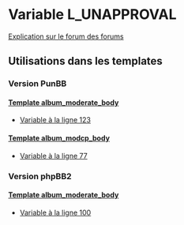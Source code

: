 # Variable L_UNAPPROVAL
[Explication sur le forum des forums](http://forum.forumactif.com/t294113-listing-des-variables#L_UNAPPROVAL)
## Utilisations dans les templates
### Version PunBB
#### [Template album_moderate_body](punbb/album_moderate_body.md)
* [Variable à la ligne 123](../punbb/album_moderate_body.tpl#L123)
#### [Template album_modcp_body](punbb/album_modcp_body.md)
* [Variable à la ligne 77](../punbb/album_modcp_body.tpl#L77)
### Version phpBB2
#### [Template album_moderate_body](subsilver/album_moderate_body.md)
* [Variable à la ligne 100](../subsilver/album_moderate_body.tpl#L100)